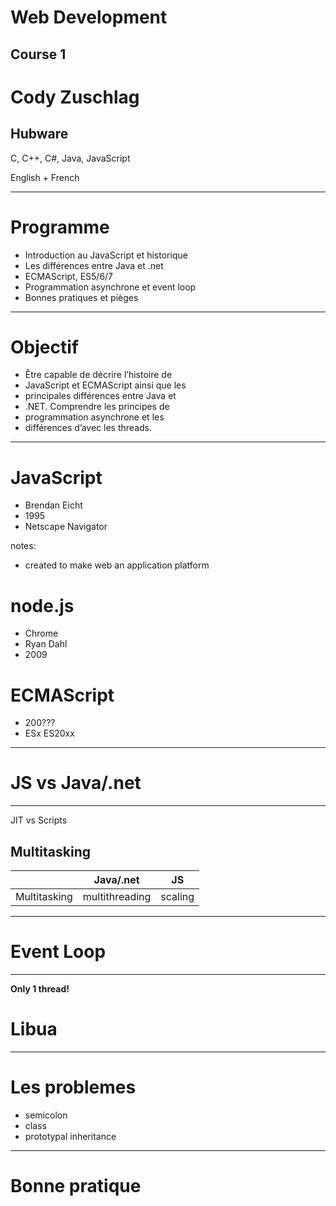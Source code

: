 # Web Development

## Course 1


# Cody Zuschlag

## Hubware

C, C++, C#, Java, JavaScript

English + French

---

# Programme

* Introduction au JavaScript et historique
* Les différences entre Java et .net
* ECMAScript, ES5/6/7
* Programmation asynchrone et event loop
* Bonnes pratiques et pièges

---

# Objectif

* Être capable de décrire l’histoire de
* JavaScript et ECMAScript ainsi que les
* principales différences entre Java et
* .NET. Comprendre les principes de
* programmation asynchrone et les
* différences d’avec les threads.

---

# JavaScript

* Brendan Eicht
* 1995
* Netscape Navigator

notes:
* created to make web an application platform


# node.js

* Chrome
* Ryan Dahl
* 2009


# ECMAScript

* 200???
* ESx ES20xx

---

# JS vs Java/.net
---
JIT vs Scripts


## Multitasking

| |Java/.net|JS|
|--|--|--|
|Multitasking|multithreading|scaling|

---

# Event Loop
---
**Only 1 thread!**


# Libua

---

# Les problemes

* semicolon
* class
* prototypal inheritance

---

# Bonne pratique
